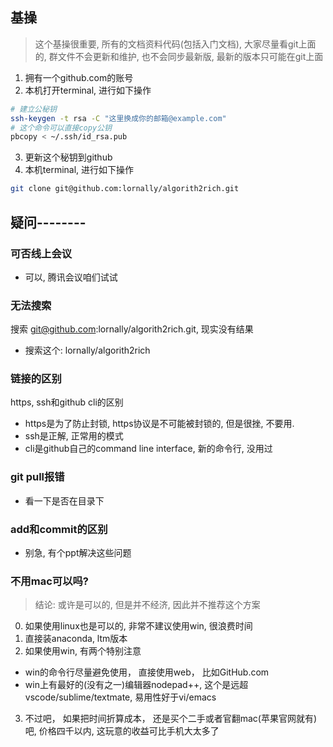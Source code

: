 
## 基操
> 这个基操很重要, 所有的文档资料代码(包括入门文档), 大家尽量看git上面的, 群文件不会更新和维护, 也不会同步最新版, 最新的版本只可能在git上面
1. 拥有一个github.com的账号
2. 本机打开terminal, 进行如下操作
```sh
# 建立公秘钥
ssh-keygen -t rsa -C "这里换成你的邮箱@example.com"
# 这个命令可以直接copy公钥
pbcopy < ~/.ssh/id_rsa.pub
```
3. 更新这个秘钥到github
4. 本机terminal, 进行如下操作
```sh
git clone git@github.com:lornally/algorith2rich.git
```

## 疑问--------

### 可否线上会议
- 可以, 腾讯会议咱们试试

### 无法搜索
搜索 git@github.com:lornally/algorith2rich.git, 现实没有结果
- 搜索这个: lornally/algorith2rich

### 链接的区别
https, ssh和github cli的区别
- https是为了防止封锁, https协议是不可能被封锁的, 但是很挫, 不要用.
- ssh是正解, 正常用的模式
- cli是github自己的command line interface, 新的命令行, 没用过

### git pull报错
- 看一下是否在目录下


### add和commit的区别
- 别急, 有个ppt解决这些问题


### 不用mac可以吗?
> 结论: 或许是可以的, 但是并不经济, 因此并不推荐这个方案
0. 如果使用linux也是可以的, 非常不建议使用win, 很浪费时间
1. 直接装anaconda, ltm版本
2. 如果使用win, 有两个特别注意
  - win的命令行尽量避免使用， 直接使用web， 比如GitHub.com
  - win上有最好的(没有之一)编辑器nodepad++, 这个是远超vscode/sublime/textmate, 易用性好于vi/emacs
3. 不过吧， 如果把时间折算成本， 还是买个二手或者官翻mac(苹果官网就有)吧, 价格四千以内, 这玩意的收益可比手机大太多了

